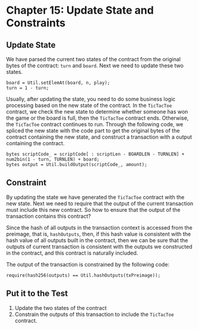 # Chapter 15: Update State and Constraints


## Update State

We have parsed the current two states of the contract from the original bytes of the contract: `turn` and `board`. Next we need to update these two states.

```solidity
board = Util.setElemAt(board, n, play);
turn = 1 - turn;
```


Usually, after updating the state, you need to do some business logic processing based on the new state of the contract. In the `TicTacToe` contract, we check the new state to determine whether someone has won the game or the board is full, then the `TicTacToe` contract ends. Otherwise, the `TicTacToe` contract continues to run. Through the following code, we spliced the new state with the code part to get the original bytes of the contract containing the new state, and construct a transaction with a output containing the contract.

```solidity
bytes scriptCode_ = scriptCode[ : scriptLen - BOARDLEN - TURNLEN] + num2bin(1 - turn, TURNLEN) + board;
bytes output = Util.buildOutput(scriptCode_, amount);
```
  
## Constraint

By updating the state we have generated the `TicTacToe` contract with the new state. Next we need to require that the output of the current transaction must include this new contract. So how to ensure that the output of the transaction contains this contract?

Since the hash of all outputs in the transaction context is accessed from the preimage, that is, `hashOutputs`, then, if this hash value is consistent with the hash value of all outputs built in the contract, then we can be sure that the outputs of current transaction is consistent with the outputs we constructed in the contract, and this contract is naturally included.

The output of the transaction is constrained by the following code:

```solidity
require(hash256(outputs) == Util.hashOutputs(txPreimage));
```

## Put it to the Test

1. Update the two states of the contract
2. Constrain the outputs of this transaction to include the `TicTacToe` contract.